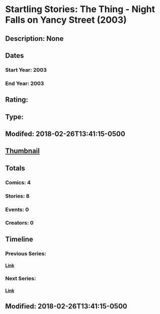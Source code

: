 # Startling Stories: The Thing - Night Falls on Yancy Street (2003)
## Description: None
## Dates
### Start Year: 2003
### End Year: 2003
## Rating: 
## Type: 
## Modifed: 2018-02-26T13:41:15-0500
## [Thumbnail](http://i.annihil.us/u/prod/marvel/i/mg/d/00/4bb6f59bf366f.jpg)
## Totals
### Comics: 4
### Stories: 8
### Events: 0
### Creators: 0
## Timeline
### Previous Series: 
#### [Link]()
### Next Series: 
#### [Link]()
## Modified: 2018-02-26T13:41:15-0500